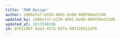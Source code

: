```yaml
---
title: 'P&M Design'
author: 2d06efa7-b339-4b01-be90-009f00ed13d0
updated_by: 2d06efa7-b339-4b01-be90-009f00ed13d0
updated_at: 1613748196
id: 876120bf-8aa3-417a-92fe-883126521d70
---
```

